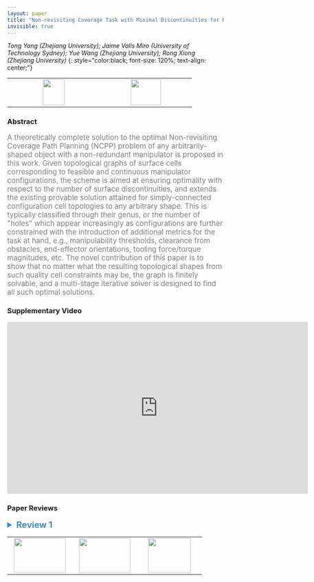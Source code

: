 ```yaml
---
layout: paper
title: "Non-revisiting Coverage Task with Minimal Discontinuities for Non-redundant Manipulators"
invisible: true
---
```

*Tong Yang (Zhejiang University); Jaime Valls Miro (University of Technology Sydney); Yue Wang (Zhejiang University); Rong Xiong (Zhejiang University)*
{: style="color:black; font-size: 120%; text-align: center;"}

<table width="20%"> <tr>
<td style="width: 20%; text-align: center;"><a href="http://www.roboticsproceedings.org/rss16/p005.pdf"><img src="{{ site.baseurl }}/images/paper_link.png"
width = "50"  height = "60"/> </a> </td>

<td style="width: 20%; text-align: center;"><a href="nan"><img src="{{ site.baseurl }}/images/pheedloop_link.png"
width = "70"  height = "60"/> </a> </td>

</tr></table>

### Abstract
<html><p style="color:gray; font-size: 120%; text-align: justified;">
A theoretically complete solution to the optimal Non-revisiting Coverage Path Planning (NCPP) problem of any arbitrarily-shaped object with a non-redundant manipulator is proposed in this work. Given topological graphs of surface cells corresponding to feasible and continuous manipulator configurations, the scheme is aimed at ensuring optimality with respect to the number of surface discontinuities, and extends the existing provable solution attained for simply-connected configuration cell topologies to any arbitrary shape. This is typically classified through their genus, or the number of "holes" which appear increasingly as configurations are further constrained with the introduction of additional metrics for the task at hand, e.g., manipulability thresholds, clearance from obstacles, end-effector orientations, tooling force/torque magnitudes, etc. The novel contribution of this paper is to show that no matter what the resulting topological shapes from such quality cell constraints may be, the graph is finitely solvable, and a multi-stage iterative solver is designed to find all such optimal solutions. 
</p></html>

### Supplementary Video
<iframe width="700" height="400" src="https://www.youtube.com/embed/TqFzqGGM06Y " frameborder="0" allow="accelerometer; autoplay; encrypted-media; gyroscope; picture-in-picture" allowfullscreen></iframe>

### Paper Reviews
<details><summary style="font-size:20px; color:#438BCA"><b> Review 1</b></summary>
<p style="color:gray; font-size: 120%; text-align: justified; white-space: pre-line">

Contribution:

The main contribution of this paper lies in the detailed analysis on ways to convert genus 1, 2, n continuous sets into genus 0 sets. The paper shows that there is a finite number of ways of doing so, even though the number is exponential to the number of edges and sets. The analysis of converting genus 1 set into genus 0 sets is the most interesting and significant one while the cases of decomposing sets with genus 2 & n are straightforward. 

Quality: 

While the analyses provided in this paper is intriguing, the end results are not very exiting as the proposed method is essentially a brute force method and has the same time complexity as integer programming. 

The results shown in the figures 2, 10~13 are interesting and has practical significance but they do not seem to connect well with the analyses of the proposed method. The cutting paths connecting the "holes" to the outer boundary do not seem to play any important role in these examples. The holes seem to be simply removed because they are covered by other sets. The experiments also provide no comparison and do not report any statistical information about the proposed method. Decompositions from these examples are also not demonstrated.

Clarity:

The paper have much room for improvement in terms of the presentation. 
Several key terms are used without (clear) definition, including U_m in Eq. 6, and "cutting paths".

All images are very small and the tiny text are not really legible. Many figures, such as fig 3, fig 6, fig 7 are not well explained. 

Significance: 

This work is significant as the first work that deals with more practical and complex surfaces. The case analyses investigated in this paper are of theoretical interest. However, the proposed method based on these analyses did not seem to provide any practical advantages over integer programming based methods. The paper should provide more comprehensive experiments to demonstrate the benefits of converting high genus cells into genus 0 cells. 

</p> </details>

<table width="100%"><tr><td style="width: 30%; text-align: center;"><a href="{{ site.baseurl }}/program/papers/4"> <img src="{{ site.baseurl }}/images/previous_icon.png" width = "120"  height = "80"/> </a> </td>

<td style="width: 30%; text-align: center;"><a href="{{ site.baseurl }}/program/papers"> <img src="{{ site.baseurl }}/images/overview_icon.png" width = "120"  height = "80"/> </a> </td> 

<td style="width: 30%; text-align: center;"><a href="{{ site.baseurl }}/program/papers/6"> <img src="{{ site.baseurl }}/images/next_icon.png" width = "100"  height = "80"/> </a> </td> 

</tr></table>

